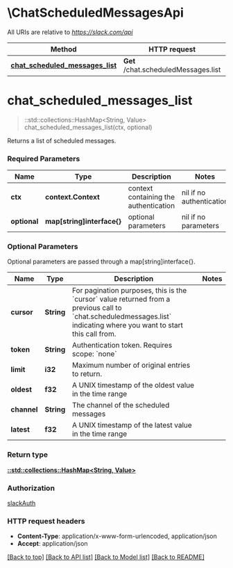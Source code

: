 # \ChatScheduledMessagesApi

All URIs are relative to *https://slack.com/api*

Method | HTTP request | Description
------------- | ------------- | -------------
[**chat_scheduled_messages_list**](ChatScheduledMessagesApi.md#chat_scheduled_messages_list) | **Get** /chat.scheduledMessages.list | 


# **chat_scheduled_messages_list**
> ::std::collections::HashMap<String, Value> chat_scheduled_messages_list(ctx, optional)


Returns a list of scheduled messages.

### Required Parameters

Name | Type | Description  | Notes
------------- | ------------- | ------------- | -------------
 **ctx** | **context.Context** | context containing the authentication | nil if no authentication
 **optional** | **map[string]interface{}** | optional parameters | nil if no parameters

### Optional Parameters
Optional parameters are passed through a map[string]interface{}.

Name | Type | Description  | Notes
------------- | ------------- | ------------- | -------------
 **cursor** | **String**| For pagination purposes, this is the &#x60;cursor&#x60; value returned from a previous call to &#x60;chat.scheduledmessages.list&#x60; indicating where you want to start this call from. | 
 **token** | **String**| Authentication token. Requires scope: &#x60;none&#x60; | 
 **limit** | **i32**| Maximum number of original entries to return. | 
 **oldest** | **f32**| A UNIX timestamp of the oldest value in the time range | 
 **channel** | **String**| The channel of the scheduled messages | 
 **latest** | **f32**| A UNIX timestamp of the latest value in the time range | 

### Return type

[**::std::collections::HashMap<String, Value>**](Value.md)

### Authorization

[slackAuth](../README.md#slackAuth)

### HTTP request headers

 - **Content-Type**: application/x-www-form-urlencoded, application/json
 - **Accept**: application/json

[[Back to top]](#) [[Back to API list]](../README.md#documentation-for-api-endpoints) [[Back to Model list]](../README.md#documentation-for-models) [[Back to README]](../README.md)

